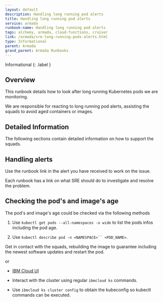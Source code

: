 ```yaml
---
layout: default
description: Handling long running pod alerts
title: Handling long running pod alerts
service: armada
runbook-name: Handling long running pod alerts
tags: alchemy, armada, cloud-functions, cruiser
link: /armada/sre-long-running-pods-alerts.html
type: Informational
parent: Armada
grand_parent: Armada Runbooks
---
```


Informational
{: .label }

## Overview

This runbook details how to look after long running Kubernetes pods we are monitoring.

We are responsible for reacting to long running pod alerts, assisting the squads to avoid aged containers or images.

## Detailed Information

The following sections contain detailed information on how to support the squads.


## Handling alerts

Use the runbook link in the alert you have received to work on the issue.

Each runbook has a link on what SRE should do to investigate and resolve the problem.


## Checking the pod's and image's age

The pod's and image's age could be checked via the following methods

1. Use `kubectl get pods --all-namespaces -o wide` to list the pods infos including the pod age.

2. Use `kubectl describe pod -n <NAMESPACE>`` <POD_NAME>`.


Get in contact with the squads, rebuilding the image to guarantee including the newest software updates and restart the pod.


or

- [IBM Cloud UI](https://console.bluemix.net)

- Interact with the cluster using regular `ibmcloud ks` commands.  

- Use `ibmcloud ks cluster config` to obtain the kubeconfig so kubectl commands can be executed.
